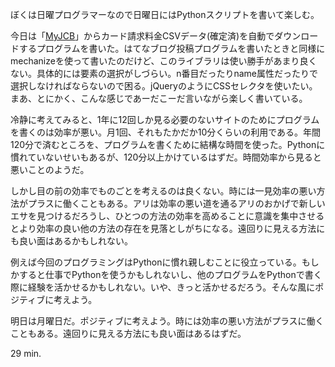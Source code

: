 ぼくは日曜プログラマーなので日曜日にはPythonスクリプトを書いて楽しむ。

今日は「[MyJCB](https://my.jcb.co.jp/)」からカード請求料金CSVデータ(確定済)を自動でダウンロードするプログラムを書いた。はてなブログ投稿プログラムを書いたときと同様にmechanizeを使って書いたのだけど、このライブラリは使い勝手があまり良くない。具体的には要素の選択がしづらい。n番目だったりname属性だったりで選択しなければならないので困る。jQueryのようにCSSセレクタを使いたい。まあ、とにかく、こんな感じであーだこーだ言いながら楽しく書いている。

冷静に考えてみると、1年に12回しか見る必要のないサイトのためにプログラムを書くのは効率が悪い。月1回、それもたかだか10分くらいの利用である。年間120分で済むところを、プログラムを書くために結構な時間を使った。Pythonに慣れていないせいもあるが、120分以上かけているはずだ。時間効率から見ると悪いことのようだ。

しかし目の前の効率でものごとを考えるのは良くない。時には一見効率の悪い方法がプラスに働くこともある。アリは効率の悪い道を通るアリのおかげで新しいエサを見つけるだろうし、ひとつの方法の効率を高めることに意識を集中させるとより効率の良い他の方法の存在を見落としがちになる。遠回りに見える方法にも良い面はあるかもしれない。

例えば今回のプログラミングはPythonに慣れ親しむことに役立っている。もしかすると仕事でPythonを使うかもしれないし、他のプログラムをPythonで書く際に経験を活かせるかもしれない。いや、きっと活かせるだろう。そんな風にポジティブに考えよう。

明日は月曜日だ。ポジティブに考えよう。時には効率の悪い方法がプラスに働くこともある。遠回りに見える方法にも良い面はあるはずだ。

29 min.
